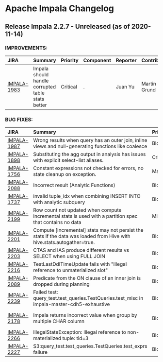 
<!---
# Licensed to the Apache Software Foundation (ASF) under one
# or more contributor license agreements.  See the NOTICE file
# distributed with this work for additional information
# regarding copyright ownership.  The ASF licenses this file
# to you under the Apache License, Version 2.0 (the
# "License"); you may not use this file except in compliance
# with the License.  You may obtain a copy of the License at
#
#     http://www.apache.org/licenses/LICENSE-2.0
#
# Unless required by applicable law or agreed to in writing, software
# distributed under the License is distributed on an "AS IS" BASIS,
# WITHOUT WARRANTIES OR CONDITIONS OF ANY KIND, either express or implied.
# See the License for the specific language governing permissions and
# limitations under the License.
-->
# Apache Impala Changelog

## Release Impala 2.2.7 - Unreleased (as of 2020-11-14)



### IMPROVEMENTS:

| JIRA | Summary | Priority | Component | Reporter | Contributor |
|:---- |:---- | :--- |:---- |:---- |:---- |
| [IMPALA-1983](https://issues.apache.org/jira/browse/IMPALA-1983) | Impala should handle corrupted table stats better |  Critical | . | Juan Yu | Martin Grund |


### BUG FIXES:

| JIRA | Summary | Priority | Component | Reporter | Contributor |
|:---- |:---- | :--- |:---- |:---- |:---- |
| [IMPALA-1987](https://issues.apache.org/jira/browse/IMPALA-1987) | Wrong results when query has an outer join, inline views and null-generating functions like coalesce |  Blocker | . | Dimitris Tsirogiannis | Dimitris Tsirogiannis |
| [IMPALA-1898](https://issues.apache.org/jira/browse/IMPALA-1898) | Substituting the agg output in analysis has issues with explicit select-list aliases. |  Critical | . | Alexander Behm | Tim Armstrong |
| [IMPALA-1756](https://issues.apache.org/jira/browse/IMPALA-1756) | Constant expressions not checked for errors, no state cleanup on exception. |  Major | . | Grant Henke | Sailesh Mukil |
| [IMPALA-2088](https://issues.apache.org/jira/browse/IMPALA-2088) | Incorrect result (Analytic Functions) |  Blocker | . | Taras Bobrovytsky | Alexander Behm |
| [IMPALA-1737](https://issues.apache.org/jira/browse/IMPALA-1737) | invalid tuple\_idx when combining INSERT INTO with analytic subquery |  Blocker | . | Tristan Stevens | Alexander Behm |
| [IMPALA-2199](https://issues.apache.org/jira/browse/IMPALA-2199) | Row count not updated when compute incremental stats is used with a partition spec that contains no data |  Minor | . | Chris Channing | Chris Channing |
| [IMPALA-2201](https://issues.apache.org/jira/browse/IMPALA-2201) | Compute [incremental] stats may not persist the stats if the data was loaded from Hive with hive.stats.autogather=true. |  Blocker | . | Alexander Behm | Alexander Behm |
| [IMPALA-2203](https://issues.apache.org/jira/browse/IMPALA-2203) | CTAS and IAS produce different results vs SELECT when using FULL JOIN |  Blocker | . | Juan Yu | Alexander Behm |
| [IMPALA-2216](https://issues.apache.org/jira/browse/IMPALA-2216) | TestLastDdlTimeUpdate fails with "Illegal reference to unmaterialized slot" |  Blocker | . | Henry Robinson | Alexander Behm |
| [IMPALA-2089](https://issues.apache.org/jira/browse/IMPALA-2089) | Predicate from the ON clause of an inner join is dropped during planning |  Blocker | . | Taras Bobrovytsky | Alexander Behm |
| [IMPALA-2239](https://issues.apache.org/jira/browse/IMPALA-2239) | Failed test: query\_test.test\_queries.TestQueries.test\_misc in impala-master-cdh5-exhaustive |  Blocker | . | Dimitris Tsirogiannis | Taras Bobrovytsky |
| [IMPALA-2178](https://issues.apache.org/jira/browse/IMPALA-2178) | Impala returns incorrect value when group by multiple CHAR column |  Blocker | . | Juan Yu | Skye Wanderman-Milne |
| [IMPALA-2266](https://issues.apache.org/jira/browse/IMPALA-2266) | IllegalStateException: Illegal reference to non-materialized tuple: tid=3 |  Blocker | . | casey | Alexander Behm |
| [IMPALA-2227](https://issues.apache.org/jira/browse/IMPALA-2227) | S3:query\_test.test\_queries.TestQueries.test\_exprs failure |  Blocker | . | Dimitris Tsirogiannis | Juan Yu |


